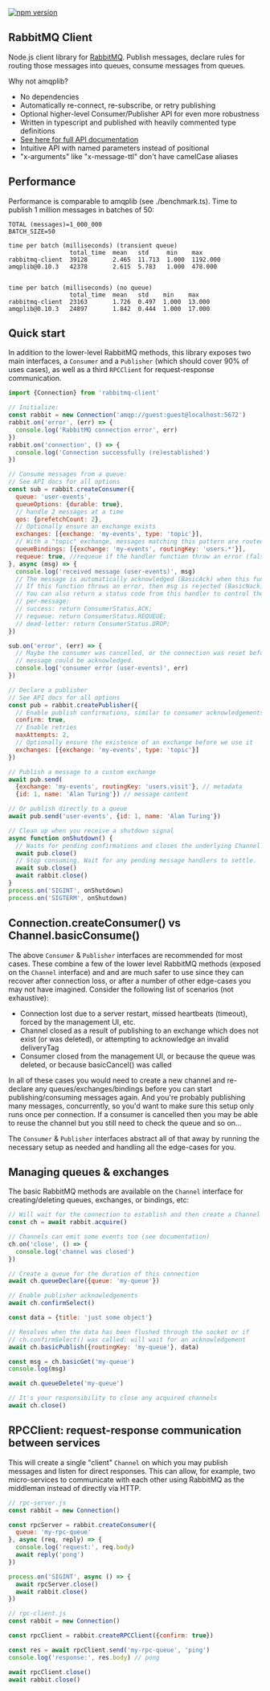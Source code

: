 [![npm version](https://badge.fury.io/js/rabbitmq-client.svg)](https://badge.fury.io/js/rabbitmq-client)

## RabbitMQ Client
Node.js client library for [RabbitMQ](https://www.rabbitmq.com/documentation.html). Publish
messages, declare rules for routing those messages into queues, consume messages from queues.

Why not amqplib?
- No dependencies
- Automatically re-connect, re-subscribe, or retry publishing
- Optional higher-level Consumer/Publisher API for even more robustness
- Written in typescript and published with heavily commented type definitions
- [See here for full API documentation](http://cody-greene.github.io/node-rabbitmq-client)
- Intuitive API with named parameters instead of positional
- "x-arguments" like "x-message-ttl" don't have camelCase aliases

## Performance
Performance is comparable to amqplib (see ./benchmark.ts). Time to publish 1
million messages in batches of 50:
```
TOTAL (messages)=1_000_000
BATCH_SIZE=50

time per batch (milliseconds) (transient queue)
                 total_time  mean   std     min    max
rabbitmq-client  39128       2.465  11.713  1.000  1192.000
amqplib@0.10.3   42378       2.615  5.783   1.000  478.000


time per batch (milliseconds) (no queue)
                 total_time  mean   std    min    max
rabbitmq-client  23163       1.726  0.497  1.000  13.000
amqplib@0.10.3   24897       1.842  0.444  1.000  17.000
```

## Quick start
In addition to the lower-level RabbitMQ methods, this library exposes two main
interfaces, a `Consumer` and a `Publisher` (which should cover 90% of uses
cases), as well as a third `RPCClient` for request-response communication.
```javascript
import {Connection} from 'rabbitmq-client'

// Initialize:
const rabbit = new Connection('amqp://guest:guest@localhost:5672')
rabbit.on('error', (err) => {
  console.log('RabbitMQ connection error', err)
})
rabbit.on('connection', () => {
  console.log('Connection successfully (re)established')
})

// Consume messages from a queue:
// See API docs for all options
const sub = rabbit.createConsumer({
  queue: 'user-events',
  queueOptions: {durable: true},
  // handle 2 messages at a time
  qos: {prefetchCount: 2},
  // Optionally ensure an exchange exists
  exchanges: [{exchange: 'my-events', type: 'topic'}],
  // With a "topic" exchange, messages matching this pattern are routed to the queue
  queueBindings: [{exchange: 'my-events', routingKey: 'users.*'}],
  requeue: true, //requeue if the handler function throw an error (false => send to a dead-letter exchange)
}, async (msg) => {
  console.log('received message (user-events)', msg)
  // The message is automatically acknowledged (BasicAck) when this function ends.
  // If this function throws an error, then msg is rejected (BasicNack).
  // You can also return a status code from this handler to control the ack/nack behavior
  // per-message:
  // success: return ConsumerStatus.ACK;
  // requeue: return ConsumerStatus.REQUEUE;
  // dead-letter: return ConsumerStatus.DROP;
})

sub.on('error', (err) => {
  // Maybe the consumer was cancelled, or the connection was reset before a
  // message could be acknowledged.
  console.log('consumer error (user-events)', err)
})

// Declare a publisher
// See API docs for all options
const pub = rabbit.createPublisher({
  // Enable publish confirmations, similar to consumer acknowledgements
  confirm: true,
  // Enable retries
  maxAttempts: 2,
  // Optionally ensure the existence of an exchange before we use it
  exchanges: [{exchange: 'my-events', type: 'topic'}]
})

// Publish a message to a custom exchange
await pub.send(
  {exchange: 'my-events', routingKey: 'users.visit'}, // metadata
  {id: 1, name: 'Alan Turing'}) // message content

// Or publish directly to a queue
await pub.send('user-events', {id: 1, name: 'Alan Turing'})

// Clean up when you receive a shutdown signal
async function onShutdown() {
  // Waits for pending confirmations and closes the underlying Channel
  await pub.close()
  // Stop consuming. Wait for any pending message handlers to settle.
  await sub.close()
  await rabbit.close()
}
process.on('SIGINT', onShutdown)
process.on('SIGTERM', onShutdown)
```

## Connection.createConsumer() vs Channel.basicConsume()
The above `Consumer` & `Publisher` interfaces are recommended for most cases.
These combine a few of the lower level RabbitMQ methods (exposed on the
`Channel` interface) and and are much safer to use since they can recover after
connection loss, or after a number of other edge-cases you may not have
imagined. Consider the following list of scenarios (not exhaustive):
- Connection lost due to a server restart, missed heartbeats (timeout), forced
  by the management UI, etc.
- Channel closed as a result of publishing to an exchange which does not exist
  (or was deleted), or attempting to acknowledge an invalid deliveryTag
- Consumer closed from the management UI, or because the queue was deleted, or
  because basicCancel() was called

In all of these cases you would need to create a new channel and re-declare any
queues/exchanges/bindings before you can start publishing/consuming messages
again. And you're probably publishing many messages, concurrently, so you'd
want to make sure this setup only runs once per connection. If a consumer is
cancelled then you may be able to reuse the channel but you still need to check
the queue and so on...

The `Consumer` & `Publisher` interfaces abstract all of that away by running
the necessary setup as needed and handling all the edge-cases for you.

## Managing queues & exchanges
The basic RabbitMQ methods are available on the `Channel` interface for
creating/deleting queues, exchanges, or bindings, etc:

```javascript
// Will wait for the connection to establish and then create a Channel
const ch = await rabbit.acquire()

// Channels can emit some events too (see documentation)
ch.on('close', () => {
  console.log('channel was closed')
})

// Create a queue for the duration of this connection
await ch.queueDeclare({queue: 'my-queue'})

// Enable publisher acknowledgements
await ch.confirmSelect()

const data = {title: 'just some object'}

// Resolves when the data has been flushed through the socket or if
// ch.confirmSelect() was called: will wait for an acknowledgement
await ch.basicPublish({routingKey: 'my-queue'}, data)

const msg = ch.basicGet('my-queue')
console.log(msg)

await ch.queueDelete('my-queue')

// It's your responsibility to close any acquired channels
await ch.close()
```

## RPCClient: request-response communication between services
This will create a single "client" `Channel` on which you may publish messages
and listen for direct responses. This can allow, for example, two
micro-services to communicate with each other using RabbitMQ as the middleman
instead of directly via HTTP.

```javascript
// rpc-server.js
const rabbit = new Connection()

const rpcServer = rabbit.createConsumer({
  queue: 'my-rpc-queue'
}, async (req, reply) => {
  console.log('request:', req.body)
  await reply('pong')
})

process.on('SIGINT', async () => {
  await rpcServer.close()
  await rabbit.close()
})
```

```javascript
// rpc-client.js
const rabbit = new Connection()

const rpcClient = rabbit.createRPCClient({confirm: true})

const res = await rpcClient.send('my-rpc-queue', 'ping')
console.log('response:', res.body) // pong

await rpcClient.close()
await rabbit.close()
```
